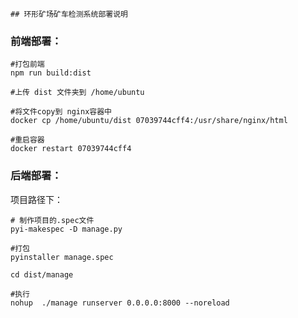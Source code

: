     ## 环形矿场矿车检测系统部署说明

### 前端部署：

```shell
#打包前端
npm run build:dist

#上传 dist 文件夹到 /home/ubuntu

#将文件copy到 nginx容器中
docker cp /home/ubuntu/dist 07039744cff4:/usr/share/nginx/html

#重启容器
docker restart 07039744cff4
```

### 后端部署：

项目路径下：

```shell
# 制作项目的.spec文件
pyi-makespec -D manage.py

#打包
pyinstaller manage.spec 

cd dist/manage

#执行
nohup  ./manage runserver 0.0.0.0:8000 --noreload
```

